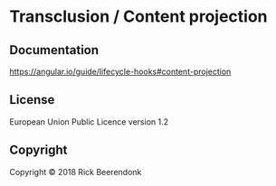# Transclusion /  Content projection

## Documentation

https://angular.io/guide/lifecycle-hooks#content-projection


## License

European Union Public Licence version 1.2

## Copyright

Copyright © 2018 Rick Beerendonk
